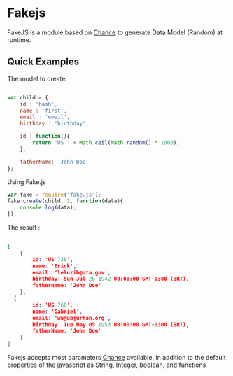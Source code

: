 Fakejs
======

FakeJS is a module based on [Chance](http://chancejs.com/) to generate Data Model (Random) at runtime.

## Quick Examples

The model to create:
```javascript

var child = {
	id : 'hash',
	name : 'first',
	email : 'email',
	birthday : 'birthday',

	id : function(){
		return 'US ' + Math.ceil(Math.random() * 1000);
	},	

	fatherName: 'John Doe'
};
```
Using Fake.js

```javascript
var fake = require('fake.js');
fake.create(child, 2, function(data){
	console.log(data);
});

```

The result : 

```json

[ 
    { 
        id: 'US 736',
        name: 'Erick',
        email: 'leluzib@uta.gov',
        birthday: Sun Jul 26 1942 00:00:00 GMT-0300 (BRT),
        fatherName: 'John Doe' 
    },
  { 
        id: 'US 760',
        name: 'Gabriel',
        email: 'wu@ubjurhan.org',
        birthday: Tue May 05 1953 00:00:00 GMT-0300 (BRT),
        fatherName: 'John Doe' 
    } 
]


```


Fakejs accepts most parameters [Chance](http://chancejs.com/) available, in addition to the default properties of the javascript as String, Integer, boolean, and functions
